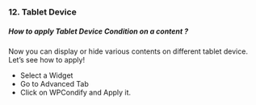 ### 12. Tablet Device
##### How to apply Tablet Device Condition on a content ?

Now you can display or hide various contents on different tablet device. Let’s see how to apply!

* Select a Widget
* Go to Advanced Tab
* Click on WPCondify and Apply it.